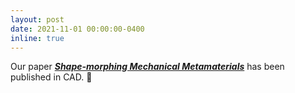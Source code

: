```yaml
---
layout: post
date: 2021-11-01 00:00:00-0400
inline: true
---
```


Our paper [***Shape-morphing Mechanical Metamaterials***](https://www.huiwang.me/projects/3_project/) has been published in CAD. :book:
